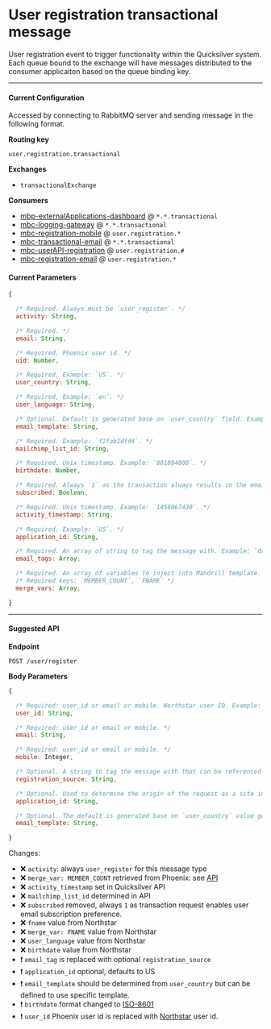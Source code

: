 # User registration transactional message

User registration event to trigger functionality within the Quicksilver system. Each queue bound to the exchange will have messages distributed to the consumer applicaiton based on the queue binding key.

----

#### Current Configuration
Accessed by connecting to RabbitMQ server and sending message in the following format.

**Routing key**

`user.registration.transactional`

**Exchanges**
- `transactionalExchange`

**Consumers**
- [mbp-externalApplications-dashboard](../consumers/mbp-externalApplications-dashboard.md) @ `*.*.transactional`
- [mbc-logging-gateway](../consumers/mbc-logging-gateway.md) @ `*.*.transactional`
- [mbc-registration-mobile](../consumers/mbc-registration-mobile.md) @ `user.registration.*`
- [mbc-transactional-email](../consumers/mbc-transactional-email.md) @ `*.*.transactional`
- [mbc-userAPI-registration](../consumers/mbc-userAPI-registration.md) @ `user.registration.#`
- [mbc-registration-email](../consumers/mbc-registration-email.md) @ `user.registration.*`

#### Current Parameters

```js
{

  /* Required. Always must be `user_register`. */
  activity: String,

  /* Required. */
  email: String,

  /* Required. Phoenix user id. */
  uid: Number,

  /* Required, Example: `US`. */
  user_country: String,

  /* Required, Example: `en`. */
  user_language: String,

  /* Optional. Default is generated base on `user_country` field. Example: `mb-user-register-US`. */
  email_template: String,

  /* Required. Example: `f2fab1dfd4`. */
  mailchimp_list_id: String,

  /* Required. Unix timestamp. Example: `881884800`. */
  birthdate: Number,

  /* Required. Always `1` as the transaction always results in the email address being subscribed. */
  subscribed: Boolean,

  /* Required. Unix timestamp. Example: `1458067430`. */
  activity_timestamp: String,

  /* Required. Example: `US`. */
  application_id: String,

  /* Required. An array of string to tag the message with. Example: `drupal_user_register`. */
  email_tags: Array,

  /* Required. An array of variables to inject into Mandrill template. */
  /* Required keys: `MEMBER_COUNT`, `FNAME` */
  merge_vars: Array,

}
```
----

#### Suggested API

**Endpoint**

`POST /user/register`

**Body Parameters**

```js
{

  /* Required: user_id or email or mobile. Northstar user ID. Example: '555b9225bffebc31068b4567'. */
  user_id: String,

  /* Required: user_id or email or mobile. */
  email: String,

  /* Required: user_id or email or mobile. */
  mobile: Integer,

  /* Optional. A string to tag the message with that can be referenced in Mandrill. Example: `drupal_user_register`. */
  registration_source: String,

  /* Optional. Used to determine the origin of the request as a site in multisite environment. Default: `US`. */
  application_id: String,

  /* Optional. The default is generated base on `user_country` value gathered from user settings found for `email` or `user_id`. Example: `mb-user-register-US`. Defining this value allows for specification of an alternative template. */
  email_template: String,

}
```

Changes:

- :x: `activity`: always `user_register` for this message type
- :x: `merge_var: MEMBER_COUNT` retrieved from Phoenix: see [API](https://github.com/DoSomething/phoenix/wiki/API#get-member-count)
- :x: `activity_timestamp` set in Quicksilver API
- :x: `mailchimp_list_id` determined in API
- :x: `subscribed` removed, always `1` as transaction request enables user email subscription preference.
- :x: `fname` value from Northstar
- :x: `merge_var: FNAME` value from Northstar
- :x: `user_language` value from Northstar
- :x: `birthdate` value from Northstar
- :heavy_exclamation_mark: `email_tag` is replaced with optional `registration_source`
- :heavy_exclamation_mark: `application_id` optional, defaults to US
- :heavy_exclamation_mark: `email_template` should be determined from `user_country` but can be defined to use specific template.
- :heavy_exclamation_mark: `birthdate` format changed to [ISO-8601](https://en.wikipedia.org/wiki/ISO_8601)
- :heavy_exclamation_mark: `user_id` Phoenix user id is replaced with [Northstar](https://github.com/DoSomething/northstar/blob/dev/documentation/endpoints/users.md#retrieve-a-user) user id.
